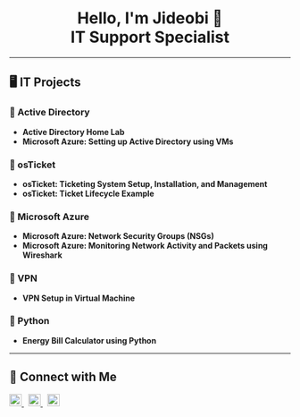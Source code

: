 <h1 align="center">Hello, I'm Jideobi 👋<br>IT Support Specialist</h1>

---

<h2>🖥️ IT Projects</h2>

### 🔹 Active Directory
- **Active Directory Home Lab**  
- **Microsoft Azure: Setting up Active Directory using VMs**  

### 🔹 osTicket
- **osTicket: Ticketing System Setup, Installation, and Management**  
- **osTicket: Ticket Lifecycle Example**  

### 🔹 Microsoft Azure
- **Microsoft Azure: Network Security Groups (NSGs)**  
- **Microsoft Azure: Monitoring Network Activity and Packets using Wireshark**  

### 🔹 VPN
- **VPN Setup in Virtual Machine**  

### 🔹 Python
- **Energy Bill Calculator using Python**  

---

<h2>💌 Connect with Me</h2>

<p align="left">
  <a href="https://twitter.com/___jbn___" target="_blank">
    <img src="https://cdn.jsdelivr.net/npm/simple-icons@v3/icons/twitter.svg" alt="Twitter" width="22px">
  </a>
  &nbsp;
  <a href="https://www.linkedin.com/in/jideobi-onyesoh-0157501b1/" target="_blank">
    <img src="https://cdn.jsdelivr.net/npm/simple-icons@v3/icons/linkedin.svg" alt="LinkedIn" width="22px">
  </a>
  &nbsp;
  <a href="https://www.instagram.com/___j.b.n___/" target="_blank">
    <img src="https://cdn.jsdelivr.net/npm/simple-icons@v3/icons/instagram.svg" alt="Instagram" width="22px">
  </a>
</p>
